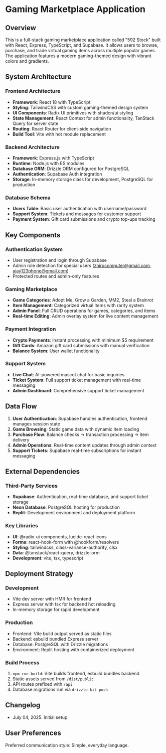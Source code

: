 # Gaming Marketplace Application

## Overview

This is a full-stack gaming marketplace application called "592 Stock" built with React, Express, TypeScript, and Supabase. It allows users to browse, purchase, and trade virtual gaming items across multiple popular games. The application features a modern gaming-themed design with vibrant colors and gradients.

## System Architecture

### Frontend Architecture
- **Framework**: React 18 with TypeScript
- **Styling**: TailwindCSS with custom gaming-themed design system
- **UI Components**: Radix UI primitives with shadcn/ui styling
- **State Management**: React Context for admin functionality, TanStack Query for server state
- **Routing**: React Router for client-side navigation
- **Build Tool**: Vite with hot module replacement

### Backend Architecture
- **Framework**: Express.js with TypeScript
- **Runtime**: Node.js with ES modules
- **Database ORM**: Drizzle ORM configured for PostgreSQL
- **Authentication**: Supabase Auth integration
- **Storage**: In-memory storage class for development, PostgreSQL for production

### Database Schema
- **Users Table**: Basic user authentication with username/password
- **Support System**: Tickets and messages for customer support
- **Payment System**: Gift card submissions and crypto top-ups tracking

## Key Components

### Authentication System
- User registration and login through Supabase
- Admin role detection for special users (zhirocomputer@gmail.com, ajay123phone@gmail.com)
- Protected routes and admin-only features

### Gaming Marketplace
- **Game Categories**: Adopt Me, Grow a Garden, MM2, Steal a Brainrot
- **Item Management**: Categorized virtual items with rarity system
- **Admin Panel**: Full CRUD operations for games, categories, and items
- **Real-time Editing**: Admin overlay system for live content management

### Payment Integration
- **Crypto Payments**: Instant processing with minimum $5 requirement
- **Gift Cards**: Amazon gift card submissions with manual verification
- **Balance System**: User wallet functionality

### Support System
- **Live Chat**: AI-powered mascot chat for basic inquiries
- **Ticket System**: Full support ticket management with real-time messaging
- **Admin Dashboard**: Comprehensive support ticket management

## Data Flow

1. **User Authentication**: Supabase handles authentication, frontend manages session state
2. **Game Browsing**: Static game data with dynamic item loading
3. **Purchase Flow**: Balance checks → transaction processing → item delivery
4. **Admin Operations**: Real-time content updates through admin context
5. **Support Tickets**: Supabase real-time subscriptions for instant messaging

## External Dependencies

### Third-Party Services
- **Supabase**: Authentication, real-time database, and support ticket storage
- **Neon Database**: PostgreSQL hosting for production
- **Replit**: Development environment and deployment platform

### Key Libraries
- **UI**: @radix-ui components, lucide-react icons
- **Forms**: react-hook-form with @hookform/resolvers
- **Styling**: tailwindcss, class-variance-authority, clsx
- **Data**: @tanstack/react-query, drizzle-orm
- **Development**: vite, tsx, typescript

## Deployment Strategy

### Development
- Vite dev server with HMR for frontend
- Express server with tsx for backend hot reloading
- In-memory storage for rapid development

### Production
- Frontend: Vite build output served as static files
- Backend: esbuild bundled Express server
- Database: PostgreSQL with Drizzle migrations
- Environment: Replit hosting with containerized deployment

### Build Process
1. `npm run build`: Vite builds frontend, esbuild bundles backend
2. Static assets served from `/dist/public`
3. API routes prefixed with `/api`
4. Database migrations run via `drizzle-kit push`

## Changelog
- July 04, 2025. Initial setup

## User Preferences

Preferred communication style: Simple, everyday language.